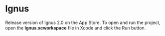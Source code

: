# Ignus

Release version of Ignus 2.0 on the App Store. To open and run the project, open the **Ignus.xcworkspace** file in Xcode and click the Run button.
